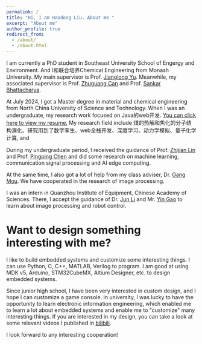 ```yaml
---
permalink: /
title: "Hi, I am Haodong Liu. About me "
excerpt: "About me"
author_profile: true
redirect_from: 
  - /about/
  - /about.html
---
```


I am currently a PhD student in Southeast University School of Engergy and Environment. And I和联合培养Chemical Engineering from Monash University. My main supervisor is Prof. [Jianglong Yu](https://research.monash.edu/en/persons/jianglong-yu). Meanwhile, my associated supervisor is Prof. [Zhuguang Can](https://https://power.seu.edu.cn/zgc/list.htm) and Prof. [Sankar Bhattacharya](https://research.monash.edu/en/persons/sankar-bhattacharya).

At July 2024, I got a Master degree in material and chemical engineering from North China University of Science and Technology. When I was an undergraduate, my research work focused on Java的web开发. [You can click here to view my resume.](https://liuhaodong9.github.io//cv/)  My research field include 煤的热解和焦化的分子结构演化、研究用到了数字孪生、web全栈开发、深度学习、动力学模拟、量子化学计算, and

During my undergraduate period, I received the guidance of Prof. [Zhijian Lin](https://xjzz.fzu.edu.cn/info/1013/1916.htm) and Prof. [Pingping Chen](https://xjzz.fzu.edu.cn/info/1012/1070.htm) and did some research on machine learning, communication signal processing and AI edge computing.

At the same time, I also got a lot of help from my class adviser, Dr. [Gang Mou](https://xjzz.fzu.edu.cn/info/1018/1061.htm). We have cooperated in the research of image processing.

I was an intern in Quanzhou Institute of Equipment, Chinese Academy of Sciences. There, I accept the guidance of Dr. [Jun Li](https://people.ucas.edu.cn/~121) and Mr. [Yin Gao](http://www.casqiem.ac.cn/doclist.action?chnlid=3167) to learn about image processing and robot control.


Want to design something interesting with me? 
======
I like to build embedded systems and customize some interesting things. I can use Python, C, C++, MATLAB, Verilog to program. I am good at using MDK v5, Arduino, STM32CubeMX, Altium Designer, etc. to design embedded systems.

Since junior high school, I have been very interested in custom design, and I hope I can customize a game console. In university, I was lucky to have the opportunity to learn electronic information engineering, which enabled me to learn a lot about embedded systems and enable me to "customize" many interesting things. If you are interested in my design, you can take a look at some relevant videos I published in [bilibili](https://space.bilibili.com/25541376?spm_id_from=333.999.0.0/).

I look forward to any interesting cooperation!
